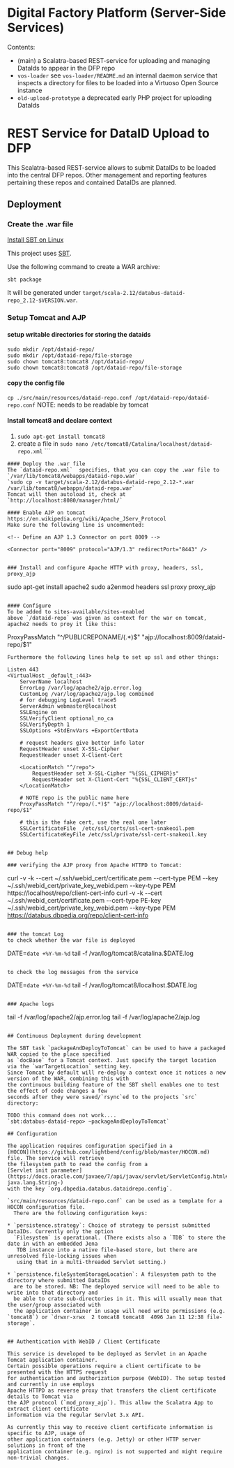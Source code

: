 # Digital Factory Platform (Server-Side Services) #

Contents:

* (main) a Scalatra-based REST-service for uploading and managing DataIds to appear in
 the DFP repo 
* `vos-loader` see `vos-loader/README.md` an internal daemon service that inspects a directory for files to be loaded 
 into a Virtuoso Open Source instance
* `old-upload-prototype` a deprecated early PHP project for uploading DataIds 


# REST Service for DataID Upload to DFP #

This Scalatra-based REST-service allows to submit DataIDs to be loaded into the central
DFP repos. Other management and reporting features pertaining these repos and contained 
DataIDs are planned.

## Deployment

### Create the .war file

[Install SBT on Linux](https://www.scala-sbt.org/1.0/docs/Installing-sbt-on-Linux.html)

This project uses [SBT](https://www.scala-sbt.org/documentation.html). 

Use the following command to create a WAR archive:

```sbt package```

It will be generated under `target/scala-2.12/databus-dataid-repo_2.12-$VERSION.war`.


### Setup Tomcat and AJP

#### setup writable directories for storing the dataids
```
sudo mkdir /opt/dataid-repo/
sudo mkdir /opt/dataid-repo/file-storage
sudo chown tomcat8:tomcat8 /opt/dataid-repo/
sudo chown tomcat8:tomcat8 /opt/dataid-repo/file-storage
```

#### copy the config file
`cp ./src/main/resources/dataid-repo.conf /opt/dataid-repo/dataid-repo.conf`
NOTE: needs to be readable by tomcat

#### Install tomcat8 and declare context

1. `sudo apt-get install tomcat8`
2. create a file in `sudo nano /etc/tomcat8/Catalina/localhost/dataid-repo.xml` ```
<?xml version="1.0" encoding="UTF-8"?>
<Context path="/dataid-repo" 
	 docBase="/var/lib/tomcat8/webapps/dataid-repo.war">
  <Parameter name="org.dbpedia.databus.dataidrepo.config" value="/opt/dataid-repo/dataid-repo.conf"/>
</Context>
```
#### Deploy the .war file
The `dataid-repo.xml`  specifies, that you can copy the .war file to `/var/lib/tomcat8/webapps/dataid-repo.war`
`sudo cp -v target/scala-2.12/databus-dataid-repo_2.12-*.war /var/lib/tomcat8/webapps/dataid-repo.war`
Tomcat will then autoload it, check at `http://localhost:8080/manager/html/`

#### Enable AJP on tomcat
https://en.wikipedia.org/wiki/Apache_JServ_Protocol
Make sure the following line is uncommented:
```
    <!-- Define an AJP 1.3 Connector on port 8009 -->

    <Connector port="8009" protocol="AJP/1.3" redirectPort="8443" />
```

### Install and configure Apache HTTP with proxy, headers, ssl, proxy_ajp
```
sudo apt-get install apache2
sudo a2enmod headers ssl proxy proxy_ajp	
```

#### Configure
To be added to sites-available/sites-enabled
above `/dataid-repo` was given as context for the war on tomcat, apache2 needs to proy it like this:
```
ProxyPassMatch "^/PUBLICREPONAME/(.*)$" "ajp://localhost:8009/dataid-repo/$1"
```
Furthermore the following lines help to set up ssl and other things:
```
	Listen 443
	<VirtualHost _default_:443>
		ServerName localhost
   		ErrorLog /var/log/apache2/ajp.error.log
   		CustomLog /var/log/apache2/ajp.log combined
		# for debugging LogLevel trace5
		ServerAdmin webmaster@localhost
		SSLEngine on
		SSLVerifyClient optional_no_ca
   		SSLVerifyDepth 1
   		SSLOptions +StdEnvVars +ExportCertData

		# request headers give better info later
   		RequestHeader unset X-SSL-Cipher
   		RequestHeader unset X-Client-Cert
    
		<LocationMatch "^/repo">
       		RequestHeader set X-SSL-Cipher "%{SSL_CIPHER}s"
       		RequestHeader set X-Client-Cert "%{SSL_CLIENT_CERT}s"
   		</LocationMatch>

		# NOTE repo is the public name here
		ProxyPassMatch "^/repo/(.*)$" "ajp://localhost:8009/dataid-repo/$1"

		# this is the fake cert, use the real one later
		SSLCertificateFile	/etc/ssl/certs/ssl-cert-snakeoil.pem
		SSLCertificateKeyFile /etc/ssl/private/ssl-cert-snakeoil.key
```

## Debug help

### verifying the AJP proxy from Apache HTTPD to Tomcat:
```
curl -v -k --cert ~/.ssh/webid_cert/certificate.pem --cert-type PEM --key  ~/.ssh/webid_cert/private_key_webid.pem --key-type PEM   https://localhost/repo/client-cert-info
curl -v -k --cert ~/.ssh/webid_cert/certificate.pem --cert-type PE-key  ~/.ssh/webid_cert/private_key_webid.pem --key-type PEM   https://databus.dbpedia.org/repo/client-cert-info
```

### the tomcat Log
to check whether the war file is deployed

```
DATE=`date +%Y-%m-%d`
tail -f  /var/log/tomcat8/catalina.$DATE.log
```

to check the log messages from the service
```
DATE=`date +%Y-%m-%d`
tail -f  /var/log/tomcat8/localhost.$DATE.log
```

### Apache logs
```
tail -f  /var/log/apache2/ajp.error.log
tail -f  /var/log/apache2/ajp.log
```

## Continuous Deployment during development

The SBT task `packageAndDeployToTomcat` can be used to have a packaged WAR copied to the place specified
as `docBase` for a Tomcat context. Just specify the target location via the `warTargetLocation` setting key.
Since Tomcat by default will re-deploy a context once it notices a new version of the WAR, combining this with
the continuous building feature of the SBT shell enables one to test the effect of code changes a few
seconds after they were saved/`rsync`ed to the projects `src` directory:

TODO this command does not work....
`sbt:databus-dataid-repo> ~packageAndDeployToTomcat`

## Configuration

The application requires configuration specified in a 
[HOCON](https://github.com/lightbend/config/blob/master/HOCON.md) file. The service will retrieve
the filesystem path to read the config from a 
[Servlet init parameter](https://docs.oracle.com/javaee/7/api/javax/servlet/ServletConfig.html#getInitParameter-java.lang.String-)
with the key `org.dbpedia.databus.dataidrepo.config`.  

`src/main/resources/dataid-repo.conf` can be used as a template for a HOCON configuration file. 
  There are the following configuration keys:

* `persistence.strategy`: Choice of strategy to persist submitted DataIDs. Currently only the option 
  `Filesystem` is operational. (There exists also a `TDB` to store the date in with an embedded Jena 
   TDB instance into a native file-based store, but there are unresolved file-locking issues when
   using that in a multi-threaded Servlet setting.)
   
* `persistence.fileSystemStorageLocation`: A filesystem path to the directory where submitted DataIDs
  are to be stored. NB: The deployed service will need to be able to write into that directory and 
  be able to crate sub-directories in it. This will usually mean that the user/group associated with
  the application container in usage will need write permissions (e.g. `tomcat8`) or `drwxr-xrwx  2 tomcat8 tomcat8  4096 Jan 11 12:38 file-storage`.
  

## Authentication with WebID / Client Certificate

This service is developed to be deployed as Servlet in an Apache Tomcat application container.
Certain possible operations require a client certificate to be presented with the HTTPS request
for authentication and authorization purpose (WebID). The setup tested and currently in use employs
Apache HTTPD as reverse proxy that transfers the client certificate details to Tomcat via
the AJP protocol (`mod_proxy_ajp`). This allow the Scalatra App to extract client certificate 
information via the regular Servlet 3.x API.

As currently this way to receive client certificate information is specific to AJP, usage of 
other application containers (e.g. Jetty) or other HTTP server solutions in front of the 
application container (e.g. nginx) is not supported and might require non-trivial changes.
 
